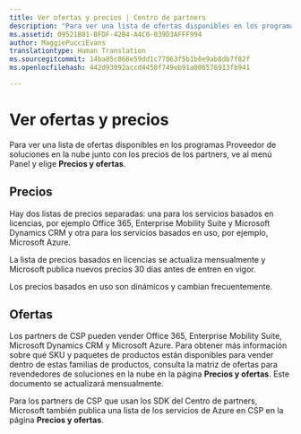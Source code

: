 ```yaml
---
title: Ver ofertas y precios | Centro de partners
description: "Para ver una lista de ofertas disponibles en los programas Proveedor de soluciones en la nube junto con los precios de los partners, ve al menú Panel y elige Precios y ofertas."
ms.assetid: 09521B01-BFDF-42B4-A4C0-039D3AFFF994
author: MaggiePucciEvans
translationtype: Human Translation
ms.sourcegitcommit: 14ba85c868e59dd1c77063f5b1b0e9ab8db7f82f
ms.openlocfilehash: 442d93092accd4458f749eb91a006576913fb941

---
```


# Ver ofertas y precios


Para ver una lista de ofertas disponibles en los programas Proveedor de soluciones en la nube junto con los precios de los partners, ve al menú Panel y elige **Precios y ofertas**.

## Precios


Hay dos listas de precios separadas: una para los servicios basados en licencias, por ejemplo Office 365, Enterprise Mobility Suite y Microsoft Dynamics CRM y otra para los servicios basados en uso, por ejemplo, Microsoft Azure.

La lista de precios basados en licencias se actualiza mensualmente y Microsoft publica nuevos precios 30 días antes de entren en vigor.

Los precios basados en uso son dinámicos y cambian frecuentemente.

## Ofertas


Los partners de CSP pueden vender Office 365, Enterprise Mobility Suite, Microsoft Dynamics CRM y Microsoft Azure. Para obtener más información sobre qué SKU y paquetes de productos están disponibles para vender dentro de estas familias de productos, consulta la matriz de ofertas para revendedores de soluciones en la nube en la página **Precios y ofertas**. Este documento se actualizará mensualmente.

Para los partners de CSP que usan los SDK del Centro de partners, Microsoft también publica una lista de los servicios de Azure en CSP en la página **Precios y ofertas**.

 

 






<!--HONumber=Nov16_HO4-->


